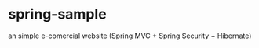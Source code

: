 spring-sample
=============

an simple e-comercial website (Spring MVC + Spring Security + Hibernate)
